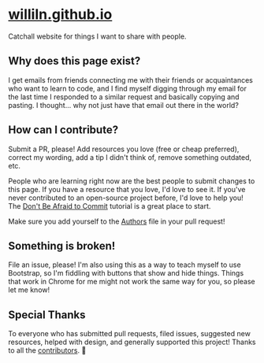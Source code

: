 # [williln.github.io](http://williln.github.io/)
Catchall website for things I want to share with people. 

## Why does this page exist?
I get emails from friends connecting me with their friends or acquaintances who want to learn to code, and I find myself digging through my email for the last time I responded to a similar request and basically copying and pasting. I thought... why not just have that email out there in the world? 

## How can I contribute? 

Submit a PR, please! Add resources you love (free or cheap preferred), correct my wording, add a tip I didn't think of, remove something outdated, etc. 

People who are learning right now are the best people to submit changes to this page. If you have a resource that you love, I'd love to see it. If you've never contributed to an open-source project before, I'd love to help you! The [Don't Be Afraid to Commit](https://dont-be-afraid-to-commit.readthedocs.io/en/latest/) tutorial is a great place to start. 

Make sure you add yourself to the [Authors](AUTHORS.md) file in your pull request! 

## Something is broken! 

File an issue, please! I'm also using this as a way to teach myself to use Bootstrap, so I'm fiddling with buttons that show and hide things. Things that work in Chrome for me might not work the same way for you, so please let me know! 

## Special Thanks 

To everyone who has submitted pull requests, filed issues, suggested new resources, helped with design, and generally supported this project! Thanks to all the [contributors](AUTHORS.md). :sparkling_heart:

